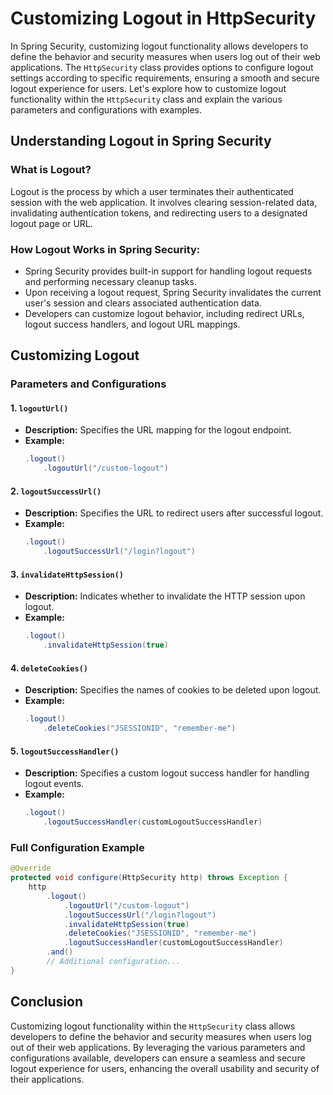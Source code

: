 # Customizing Logout in HttpSecurity

In Spring Security, customizing logout functionality allows developers to define the behavior and security measures when users log out of their web applications. The `HttpSecurity` class provides options to configure logout settings according to specific requirements, ensuring a smooth and secure logout experience for users. Let's explore how to customize logout functionality within the `HttpSecurity` class and explain the various parameters and configurations with examples.

## Understanding Logout in Spring Security

### What is Logout?

Logout is the process by which a user terminates their authenticated session with the web application. It involves clearing session-related data, invalidating authentication tokens, and redirecting users to a designated logout page or URL.

### How Logout Works in Spring Security:

- Spring Security provides built-in support for handling logout requests and performing necessary cleanup tasks.
- Upon receiving a logout request, Spring Security invalidates the current user's session and clears associated authentication data.
- Developers can customize logout behavior, including redirect URLs, logout success handlers, and logout URL mappings.

## Customizing Logout

### Parameters and Configurations

#### 1. `logoutUrl()`

- **Description:** Specifies the URL mapping for the logout endpoint.
- **Example:**
  ```java
  .logout()
      .logoutUrl("/custom-logout")
  ```

#### 2. `logoutSuccessUrl()`

- **Description:** Specifies the URL to redirect users after successful logout.
- **Example:**
  ```java
  .logout()
      .logoutSuccessUrl("/login?logout")
  ```

#### 3. `invalidateHttpSession()`

- **Description:** Indicates whether to invalidate the HTTP session upon logout.
- **Example:**
  ```java
  .logout()
      .invalidateHttpSession(true)
  ```

#### 4. `deleteCookies()`

- **Description:** Specifies the names of cookies to be deleted upon logout.
- **Example:**
  ```java
  .logout()
      .deleteCookies("JSESSIONID", "remember-me")
  ```

#### 5. `logoutSuccessHandler()`

- **Description:** Specifies a custom logout success handler for handling logout events.
- **Example:**
  ```java
  .logout()
      .logoutSuccessHandler(customLogoutSuccessHandler)
  ```

### Full Configuration Example

```java
@Override
protected void configure(HttpSecurity http) throws Exception {
    http
        .logout()
            .logoutUrl("/custom-logout")
            .logoutSuccessUrl("/login?logout")
            .invalidateHttpSession(true)
            .deleteCookies("JSESSIONID", "remember-me")
            .logoutSuccessHandler(customLogoutSuccessHandler)
        .and()
        // Additional configuration...
}
```

## Conclusion

Customizing logout functionality within the `HttpSecurity` class allows developers to define the behavior and security measures when users log out of their web applications. By leveraging the various parameters and configurations available, developers can ensure a seamless and secure logout experience for users, enhancing the overall usability and security of their applications.


